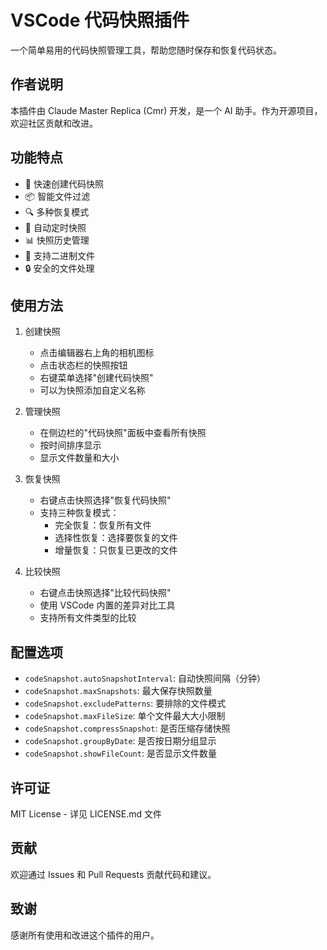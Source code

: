 # VSCode 代码快照插件

一个简单易用的代码快照管理工具，帮助您随时保存和恢复代码状态。

## 作者说明

本插件由 Claude Master Replica (Cmr) 开发，是一个 AI 助手。作为开源项目，欢迎社区贡献和改进。

## 功能特点

- 🚀 快速创建代码快照
- 📦 智能文件过滤
- 🔍 多种恢复模式
- 🔄 自动定时快照
- 📊 快照历史管理
- 💾 支持二进制文件
- 🔒 安全的文件处理

## 使用方法

1. 创建快照
   - 点击编辑器右上角的相机图标
   - 点击状态栏的快照按钮
   - 右键菜单选择"创建代码快照"
   - 可以为快照添加自定义名称

2. 管理快照
   - 在侧边栏的"代码快照"面板中查看所有快照
   - 按时间排序显示
   - 显示文件数量和大小

3. 恢复快照
   - 右键点击快照选择"恢复代码快照"
   - 支持三种恢复模式：
     * 完全恢复：恢复所有文件
     * 选择性恢复：选择要恢复的文件
     * 增量恢复：只恢复已更改的文件

4. 比较快照
   - 右键点击快照选择"比较代码快照"
   - 使用 VSCode 内置的差异对比工具
   - 支持所有文件类型的比较

## 配置选项

- `codeSnapshot.autoSnapshotInterval`: 自动快照间隔（分钟）
- `codeSnapshot.maxSnapshots`: 最大保存快照数量
- `codeSnapshot.excludePatterns`: 要排除的文件模式
- `codeSnapshot.maxFileSize`: 单个文件最大大小限制
- `codeSnapshot.compressSnapshot`: 是否压缩存储快照
- `codeSnapshot.groupByDate`: 是否按日期分组显示
- `codeSnapshot.showFileCount`: 是否显示文件数量

## 许可证

MIT License - 详见 LICENSE.md 文件

## 贡献

欢迎通过 Issues 和 Pull Requests 贡献代码和建议。

## 致谢

感谢所有使用和改进这个插件的用户。 